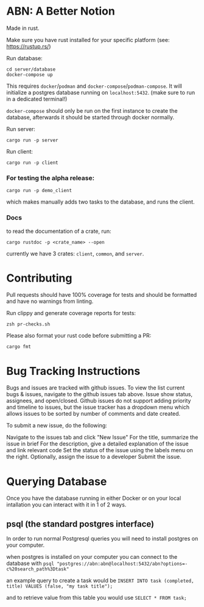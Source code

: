 # ABN: A Better Notion

Made in rust.

Make sure you have rust installed for your specific platform (see: https://rustup.rs/)

Run database:
```
cd server/database
docker-compose up
```
This requires `docker`/`podman` and `docker-compose`/`podman-compose`. It will initialize a postgres database running on `localhost:5432`. (make sure to run in a dedicated terminal!)

`docker-compose` should only be run on the first instance to create the database, afterwards it should be started through docker normally.

Run server:

```
cargo run -p server
```

Run client:

```
cargo run -p client
```

### For testing the alpha release:

```
cargo run -p demo_client
```

which makes manually adds two tasks to the database, and runs the client.

### Docs

to read the documentation of a crate, run:

```
cargo rustdoc -p <crate_name> --open
```

currently we have 3 crates: `client`, `common`, and `server`.

# Contributing

Pull requests should have 100% coverage for tests and should be formatted and have no warnings from linting.

Run clippy and generate coverage reports for tests:

```
zsh pr-checks.sh
```

Please also format your rust code before submitting a PR:

```
cargo fmt
```

# Bug Tracking Instructions

Bugs and issues are tracked with github issues. To view the list current bugs & issues, navigate to the github issues tab above. Issue show status, assignees, and open/closed. Github issues do not support adding priority and timeline to issues, but the issue tracker has a dropdown menu which allows issues to be sorted by number of comments and date created.

To submit a new issue, do the following:

Navigate to the issues tab and click "New Issue"
For the title, summarize the issue in brief
For the description, give a detailed explanation of the issue and link relevant code
Set the status of the issue using the labels menu on the right. Optionally, assign the issue to a developer
Submit the issue.

# Querying Database
Once you have the database running in either Docker or on your local intallation you can interact with it in 1 of 2 ways.

## psql (the standard postgres interface)
In order to run normal Postgresql queries you will need to install postgres on your computer.

when postgres is installed on your computer you can connect to the database with `psql "postgres://abn:abn@localhost:5432/abn?options=-c%20search_path%3Dtask"`

an example query to create a task would be 
`INSERT INTO task (completed, title)
VALUES (false, "my task title");`

and to retrieve value from this table you would use `SELECT * FROM task;`



